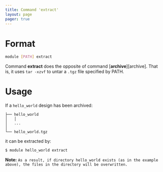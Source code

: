 ```yaml
---
title: Command 'extract'
layout: page 
pager: true
---
```


Format
======

```.bash
module [PATH] extract
```

Command __extract__ does the opposite of command [__archive__][archive].
That is, it uses `tar -xzvf` to untar a `.tgz` file specified by PATH.

Usage
=====

If a `hello_world` design has been archived:

```
├── hello_world
│   │
│   ...
│
└── hello_world.tgz
```

it can be extracted by:

```.bash
$ module hello_world extract
```

__Note:__ `As a result, if directory hello_world exists (as in the example above), the files in the directory will be overwritten.`
